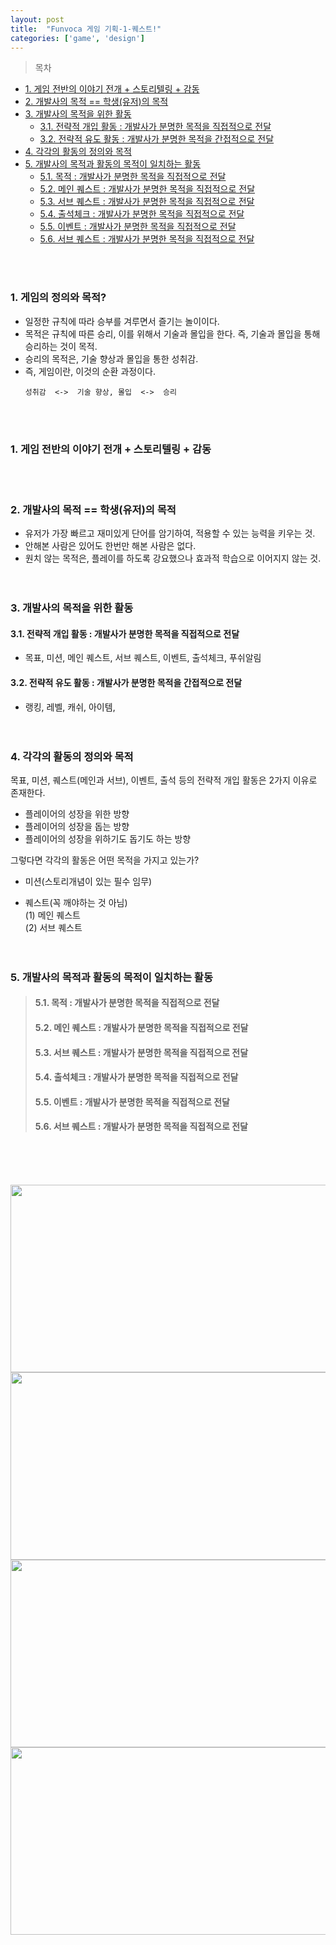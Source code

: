 ```yaml
---
layout: post
title:  "Funvoca 게임 기획-1-퀘스트!"
categories: ['game', 'design']
---
```

>목차
- [1. 게임 전반의 이야기 전개 + 스토리텔링 + 감동](#1-게임-전반의-이야기-전개--스토리텔링--감동)
- [2. 개발사의 목적  ==  학생(유저)의 목적](#2-개발사의-목적----학생유저의-목적)
- [3. 개발사의 목적을 위한 활동](#3-개발사의-목적을-위한-활동)
  - [3.1. 전략적 개입 활동 : 개발사가 분명한 목적을 직접적으로 전달](#31-전략적-개입-활동--개발사가-분명한-목적을-직접적으로-전달)
  - [3.2. 전략적 유도 활동 : 개발사가 분명한 목적을 간접적으로 전달](#32-전략적-유도-활동--개발사가-분명한-목적을-간접적으로-전달)
- [4. 각각의 활동의 정의와 목적](#4-각각의-활동의-정의와-목적)
- [5. 개발사의 목적과 활동의 목적이 일치하는 활동](#5-개발사의-목적과-활동의-목적이-일치하는-활동)
  - [5.1. 목적 : 개발사가 분명한 목적을 직접적으로 전달](#51-목적--개발사가-분명한-목적을-직접적으로-전달)
  - [5.2. 메인 퀘스트 : 개발사가 분명한 목적을 직접적으로 전달](#52-메인-퀘스트--개발사가-분명한-목적을-직접적으로-전달)
  - [5.3. 서브 퀘스트 : 개발사가 분명한 목적을 직접적으로 전달](#53-서브-퀘스트--개발사가-분명한-목적을-직접적으로-전달)
  - [5.4. 출석체크 : 개발사가 분명한 목적을 직접적으로 전달](#54-출석체크--개발사가-분명한-목적을-직접적으로-전달)
  - [5.5. 이벤트 : 개발사가 분명한 목적을 직접적으로 전달](#55-이벤트--개발사가-분명한-목적을-직접적으로-전달)
  - [5.6. 서브 퀘스트 : 개발사가 분명한 목적을 직접적으로 전달](#56-서브-퀘스트--개발사가-분명한-목적을-직접적으로-전달)

<br><br>

  
### 1. 게임의 정의와 목적?
  - 일정한 규칙에 따라 승부를 겨루면서 즐기는 놀이이다.
  - 목적은 규칙에 따른 승리, 이를 위해서 기술과 몰입을 한다. 즉, 기술과 몰입을 통해 승리하는 것이 목적.
  - 승리의 목적은, 기술 향상과 몰입을 통한 성취감.
  - 즉, 게임이란, 이것의 순환 과정이다.
    ```
    성취감  <->  기술 향상, 몰입  <->  승리
    ```

<br><br>

### 1. 게임 전반의 이야기 전개 + 스토리텔링 + 감동  
<br><br>

### 2. 개발사의 목적  ==  학생(유저)의 목적  
- 유저가 가장 빠르고 재미있게 단어를 암기하여, 적용할 수 있는 능력을 키우는 것.  
- 안해본 사람은 있어도 한번만 해본 사람은 없다.  
- 원치 않는 목적은, 플레이를 하도록 강요했으나 효과적 학습으로 이어지지 않는 것.  
<br><br>

### 3. 개발사의 목적을 위한 활동
#### 3.1. 전략적 개입 활동 : 개발사가 분명한 목적을 직접적으로 전달  
- 목표, 미션, 메인 퀘스트, 서브 퀘스트, 이벤트, 출석체크, 푸쉬알림  
#### 3.2. 전략적 유도 활동 : 개발사가 분명한 목적을 간접적으로 전달  
- 랭킹, 레벨, 캐쉬, 아이템,  
<br><br>
 
### 4. 각각의 활동의 정의와 목적  
목표, 미션, 퀘스트(메인과 서브), 이벤트, 출석 등의 전략적 개입 활동은 2가지 이유로 존재한다.  
- 플레이어의 성장을 위한 방향  
- 플레이어의 성장을 돕는 방향  
- 플레이어의 성장을 위하기도 돕기도 하는 방향  
  
그렇다면 각각의 활동은 어떤 목적을 가지고 있는가?  
- 미션(스토리개념이 있는 필수 임무)  

- 퀘스트(꼭 깨야하는 것 아님)  
  (1) 메인 퀘스트  
  (2) 서브 퀘스트  
<br><br>
 
### 5. 개발사의 목적과 활동의 목적이 일치하는 활동  
>#### 5.1. 목적 : 개발사가 분명한 목적을 직접적으로 전달  
>#### 5.2. 메인 퀘스트 : 개발사가 분명한 목적을 직접적으로 전달  
>#### 5.3. 서브 퀘스트 : 개발사가 분명한 목적을 직접적으로 전달  
>#### 5.4. 출석체크 : 개발사가 분명한 목적을 직접적으로 전달  
>#### 5.5. 이벤트 : 개발사가 분명한 목적을 직접적으로 전달  
>#### 5.6. 서브 퀘스트 : 개발사가 분명한 목적을 직접적으로 전달  
<br><br><br>

<center><img src = "https://user-images.githubusercontent.com/44697751/227115248-14bda920-d811-4313-8386-5e2ed4d97dff.png" width = "600" height = "300"></center>  
<center><img src = "https://user-images.githubusercontent.com/44697751/227115159-f9981702-ef4f-4f1e-90c7-bd8b9e0dfa3d.png" width = "600" height = "300"></center> <center><img src = "https://user-images.githubusercontent.com/44697751/227115322-86cab404-eb5b-4de7-9350-e0ffc8c73c09.png" width = "600" height = "300"></center> <center><img src = "https://user-images.githubusercontent.com/44697751/227115346-974318bc-2740-499e-9036-957255dd93ac.png" width = "600" height = "300"></center> 



